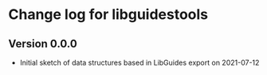 Change log for libguidestools
=============================

Version 0.0.0
-------------

- Initial sketch of data structures based in LibGuides export on 2021-07-12
